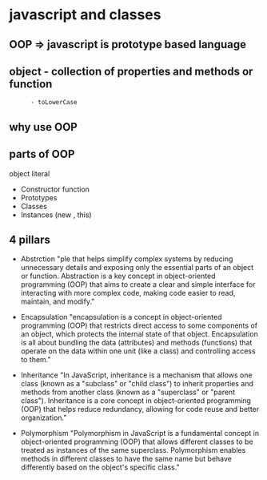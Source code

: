 # javascript and classes

## OOP => javascript is prototype based language

## object - collection of properties and methods or function
          - toLowerCase

## why use OOP

## parts of OOP
object literal

- Constructor function
- Prototypes
- Classes
- Instances (new , this)

## 4 pillars
- Abstrction 
"ple that helps simplify complex systems by reducing unnecessary details and exposing only the essential parts of an object or function. Abstraction is a key concept in object-oriented programming (OOP) that aims to create a clear and simple interface for interacting with more complex code, making code easier to read, maintain, and modify."


- Encapsulation
"encapsulation is a concept in object-oriented programming (OOP) that restricts direct access to some components of an object, which protects the internal state of that object. Encapsulation is all about bundling the data (attributes) and methods (functions) that operate on the data within one unit (like a class) and controlling access to them."


- Inheritance
"In JavaScript, inheritance is a mechanism that allows one class (known as a "subclass" or "child class") to inherit properties and methods from another class (known as a "superclass" or "parent class"). Inheritance is a core concept in object-oriented programming (OOP) that helps reduce redundancy, allowing for code reuse and better organization."


- Polymorphism
"Polymorphism in JavaScript is a fundamental concept in object-oriented programming (OOP) that allows different classes to be treated as instances of the same superclass. Polymorphism enables methods in different classes to have the same name but behave differently based on the object's specific class."